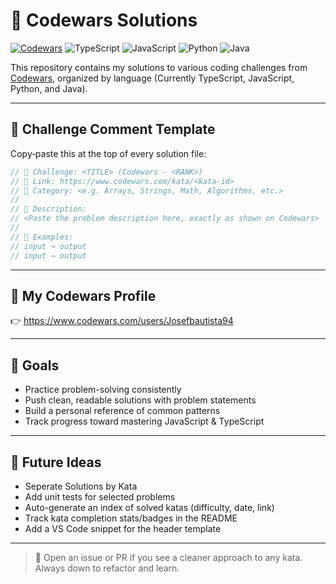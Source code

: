 # 🧠 Codewars Solutions
[![Codewars](https://www.codewars.com/users/Josefbautista94/badges/large)](https://www.codewars.com/users/Josefbautista94)
![TypeScript](https://img.shields.io/badge/-TypeScript-3178C6?style=for-the-badge&logo=typescript&logoColor=white)
![JavaScript](https://img.shields.io/badge/-JavaScript-F7DF1E?style=for-the-badge&logo=javascript&logoColor=black)
![Python](https://img.shields.io/badge/-Python-3776AB?style=for-the-badge&logo=python&logoColor=white)
![Java](https://img.shields.io/badge/-Java-007396?style=for-the-badge&logo=java&logoColor=white)


This repository contains my solutions to various coding challenges from [Codewars](https://www.codewars.com/), organized by language (Currently TypeScript, JavaScript, Python, and Java).

---

## 🧩 Challenge Comment Template

Copy‑paste this at the top of every solution file:

```ts
// 🧩 Challenge: <TITLE> (Codewars - <RANK>)
// 🔗 Link: https://www.codewars.com/kata/<kata-id>
// 📂 Category: <e.g. Arrays, Strings, Math, Algorithms, etc.>
//
// 📝 Description:
// <Paste the problem description here, exactly as shown on Codewars>
//
// 🧪 Examples:
// input → output
// input → output
```

---
<!-- 
## 🗂️ Suggested Folder Structure

```
/codewars-solutions
  ├── 8-kyu/
  │    └── fakeBinary.ts
  ├── 7-kyu/
  │    └── complementaryDNA.ts
  ├── 6-kyu/
  │    └── arrayDiff.ts
  └── README.md
```

--- -->

## 🔗 My Codewars Profile


👉 https://www.codewars.com/users/Josefbautista94

---

## 🧠 Goals

- Practice problem-solving consistently
- Push clean, readable solutions with problem statements
- Build a personal reference of common patterns
- Track progress toward mastering JavaScript & TypeScript

---

## 🚀 Future Ideas
- Seperate Solutions by Kata
- Add unit tests for selected problems
- Auto-generate an index of solved katas (difficulty, date, link)
- Track kata completion stats/badges in the README
- Add a VS Code snippet for the header template

---
<!-- 
### 💡 VS Code Snippet (optional)

Create `.vscode/codewars-header.code-snippets`:

```json
{
  "Codewars Header": {
    "scope": "typescript,javascript",
    "prefix": "cwheader",
    "body": [
      "// 🧩 Challenge: ${1:TITLE} (Codewars - ${2:RANK})",
      "// 🔗 Link: https://www.codewars.com/kata/${3:kata-id}",
      "// 📂 Category: ${4:Category}",
      "//",
      "// 📝 Description:",
      "// ${5:Paste the problem description here}",
      "//",
      "// 🧪 Examples:",
      "// ${6:input} → ${7:output}",
      "",
      "$0"
    ],
    "description": "Insert a standard Codewars problem header"
  }
}
```

--- -->

> 💬 Open an issue or PR if you see a cleaner approach to any kata. Always down to refactor and learn.
